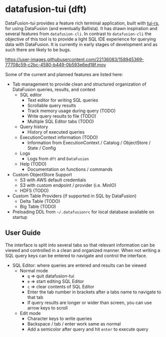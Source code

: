 # datafusion-tui (dft)

DataFusion-tui provides a feature rich terminal application, built with [tui-rs](https://github.com/fdehau/tui-rs), for using DataFusion (and eventually Ballista).  It has drawn inspiration and several features from `datafusion-cli`.  In contrast to `datafusion-cli` the objective of this tool is to provide a light SQL IDE experience for querying data with DataFusion. It is currently in early stages of development and as such there are likely to be bugs.

https://user-images.githubusercontent.com/22136083/158945369-77708c59-c2bc-4580-b449-0b593e6ed18f.mov

Some of the current and planned features are listed here:
- Tab management to provide clean and structured organization of DataFusion queries, results, and context
  - SQL editor
    - Text editor for writing SQL queries
    - Scrollable query results
    - Track memory usage during query (TODO)
    - Write query results to file (TODO)
    - Multiple SQL Editor tabs (TODO)
  - Query history
    - History of executed queries
  - ExecutionContext information (TODO)
    - Information from ExecutionContext / Catalog / ObjectStore / State / Config
  - Logs
    - Logs from `dft` and `DataFusion`
  - Help (TODO)
    - Documentation on functions / commands
- Custom ObjectStore Support
  - S3 with AWS default credentials
  - S3 with custom endpoint / provider (i.e. MinIO)
  - HDFS (TODO)
- Custom Table Providers (if supported in SQL by DataFusion)
  - Delta Table (TODO)
  - Big Table  (TODO)
- Preloading DDL from `~/.datafusionrc` for local database available on startup

## User Guide

The interface is split into several tabs so that relevant information can be viewed and controlled in a clean and organized manner.  When not writing a SQL query keys can be entered to navigate and control the interface.

- SQL Editor: where queries are entered and results can be viewed
  - Normal mode
    - `q` => quit datafusion-tui
    - `e` => start editing SQL Editor
    - `c` => clear contents of SQL Editor
    - Enter the tab number in brackets after a tabs name to navigate to that tab
    - If query results are longer or wider than screen, you can use arrow keys to scroll
  - Edit mode
    - Character keys to write queries
    - Backspace / tab / enter work same as normal
    - Add a semicolor after query and hit `enter` to execute query
  